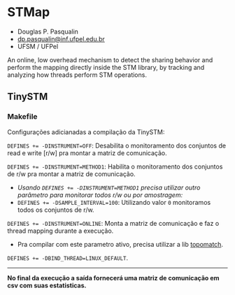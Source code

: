 # STMap

- Douglas P. Pasqualin
- [dp.pasqualin@inf.ufpel.edu.br](mailto:dp.pasqualin@inf.ufpel.edu.br)
- UFSM / UFPel

An online, low overhead mechanism to detect the sharing behavior and perform the mapping directly inside the STM library, by tracking and analyzing how threads perform STM operations.

## TinySTM

### Makefile

Configurações adicianadas a compilação da TinySTM:

`DEFINES += -DINSTRUMENT=OFF`: Desabilita o monitoramento dos conjuntos de read e write [r/w] pra montar a matriz de comunicação.

`DEFINES += -DINSTRUMENT=METHOD1`: Habilita o monitoramento dos conjuntos de r/w pra montar a matriz de comunicação.

-  *Usando `DEFINES += -DINSTRUMENT=METHOD1` precisa utilizar outro parâmetro para monitorar todos r/w ou por amostragem:*
  - `DEFINES += -DSAMPLE_INTERVAL=100`: Utilizando valor `0` monitoramos todos os conjuntos de r/w.

`DEFINES += -DINSTRUMENT=ONLINE`: Monta a matriz de comunicação e faz o thread mapping durante a execução.

- Pra compilar com este parametro ativo, precisa utilizar a lib [topomatch](https://gitlab.inria.fr/ejeannot/topomatch).

`DEFINES += -DBIND_THREAD=LINUX_DEFAULT`.

---

**No final da execução a saída fornecerá uma matriz de comunicação em csv com suas estatisticas.**